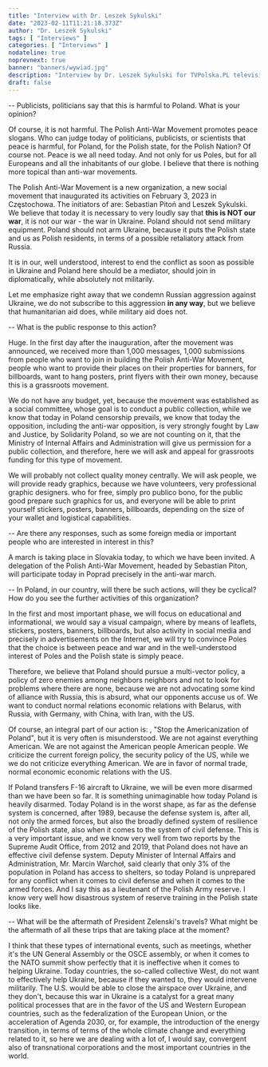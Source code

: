 ```yaml
---
title: "Interview with Dr. Leszek Sykulski"
date: "2023-02-11T11:21:18.373Z"
author: "Dr. Leszek Sykulski"
tags: [ "Interviews" ]
categories: [ "Interviews" ]
nodateline: true
noprevnext: true
banner: "banners/wywiad.jpg"
description: "Interview by Dr. Leszek Sykulski for TVPolska.PL television station"
draft: false
---
```


-- Publicists, politicians say that this is harmful to Poland. What is your opinion?


Of course, it is not harmful.
The Polish Anti-War Movement promotes peace slogans. Who can judge today
of politicians, publicists, or scientists that peace is harmful, for Poland,
for the Polish state, for the Polish Nation? Of course not. Peace is
we all need today. And not only for us Poles, but for all
Europeans and all the inhabitants of our globe. I believe that there is nothing
more topical than anti-war movements.


The Polish Anti-War Movement is a new organization, a new social movement that
inaugurated its activities on February 3, 2023 in Częstochowa. The initiators of
are: Sebastian Pitoń and Leszek Sykulski. We believe that today it is necessary to very
loudly say that __this is NOT our war__, it is not our war - the war in Ukraine.
Poland should not send military equipment. Poland should not arm
Ukraine, because it puts the Polish state and us as
Polish residents, in terms of a possible retaliatory attack from Russia.


It is in our, well understood, interest to end the conflict as soon as possible
in Ukraine and Poland here should be a mediator, should join in diplomatically,
while absolutely not militarily.


Let me emphasize right away that we condemn Russian aggression against Ukraine, we do not subscribe
to this aggression __in any way__, but we believe that humanitarian aid does,
while military aid does not.


-- What is the public response to this action?


Huge. In the first day after the inauguration, after the movement was announced, we received more than
1,000 messages, 1,000 submissions from people who want to join in building the Polish
Anti-War Movement, people who want to provide their places on their properties
for banners, for billboards, want to hang posters, print flyers with their own money,
because this is a grassroots movement.


We do not have any budget, yet, because the movement was established as a social committee,
whose goal is to conduct a public collection, while we know that today in Poland
censorship prevails, we know that today the opposition, including the anti-war opposition, is very strongly fought by Law and Justice, by Solidarity Poland, so we are not counting on it,
that the Ministry of Internal Affairs and Administration will give us permission for a public collection, and therefore, here we will ask and appeal for grassroots funding for this type of movement.


We will probably not collect quality money centrally. We will ask people, we will provide ready
graphics, because we have volunteers, very professional graphic designers. who for free, simply
pro publico bono, for the public good prepare such graphics for us, and everyone will be able to
print yourself stickers, posters, banners, billboards, depending on the size of your wallet
and logistical capabilities.


-- Are there any responses, such as some foreign media or important people who are interested in
interest in this?


A march is taking place in Slovakia today, to which we have been invited. A delegation of the Polish
Anti-War Movement, headed by Sebastian Piton, will participate today in Poprad
precisely in the anti-war march.


-- In Poland, in our country, will there be such actions, will they be cyclical?
How do you see the further activities of this organization?


In the first and most important phase, we will focus on educational and
informational, we would say a visual campaign, where by means of leaflets, stickers, posters,
banners, billboards, but also activity in social media and precisely in advertisements
on the Internet, we will try to convince Poles that the choice is between peace and war
and in the well-understood interest of Poles and the Polish state is simply peace.


Therefore, we believe that Poland should pursue a multi-vector policy, a policy of zero enemies among neighbors neighbors and not to look for problems where there are none, because we are not advocating some kind of alliance with Russia, this is absurd, what our opponents accuse us of. We want to conduct normal relations economic relations with Belarus, with Russia, with Germany, with China, with Iran, with the US.


Of course, an integral part of our action is: , "Stop the Americanization of Poland", but it is very often is misunderstood. We are not against everything American. We are not against the American people
American people. We criticize the current foreign policy, the security policy of the US, while we
we do not criticize everything American. We are in favor of normal trade, normal economic
economic relations with the US.


If Poland transfers F-16 aircraft to Ukraine, we will be even more disarmed than we have been so far. It is something unimaginable how today Poland is heavily disarmed. Today Poland is in the worst shape, as far as the defense system is concerned, after 1989, because the defense system is, after all, not only the armed forces, but also the broadly defined system of resilience of the Polish state, also when it comes to the system of civil defense. This is a very important issue, and we know very well from two reports by the Supreme Audit Office, from 2012 and 2019, that Poland does not have an effective civil defense system. Deputy Minister of Internal Affairs and Administration, Mr. Marcin Warchoł, said clearly that only 3% of the population in Poland has access to shelters, so today Poland is unprepared for any conflict when it comes to civil defense and when it comes to the armed forces. And I say this as a lieutenant of the Polish Army reserve. I know very well how disastrous system of reserve training in the Polish state looks like.


-- What will be the aftermath of President Zelenski's travels? What might be the aftermath of all these trips that are taking place at the moment?


I think that these types of international events, such as meetings, whether it's the UN General Assembly or the OSCE assembly, or when it comes to the NATO summit show perfectly that it is ineffective when it comes to helping Ukraine. Today countries, the so-called collective West, do not want to effectively help Ukraine, because if they wanted to, they would intervene militarily.
The U.S. would be able to close the airspace over Ukraine, and they don't, because this war in Ukraine is a catalyst for a great many political processes that are in the favor of the US and Western European countries, such as the federalization of the European Union, or the acceleration of Agenda 2030, or, for example, the introduction of the energy transition, in terms of terms of the whole climate change and everything related to it, so here we are dealing with a lot of, I would say, convergent also of transnational corporations and the most important countries in the world.
